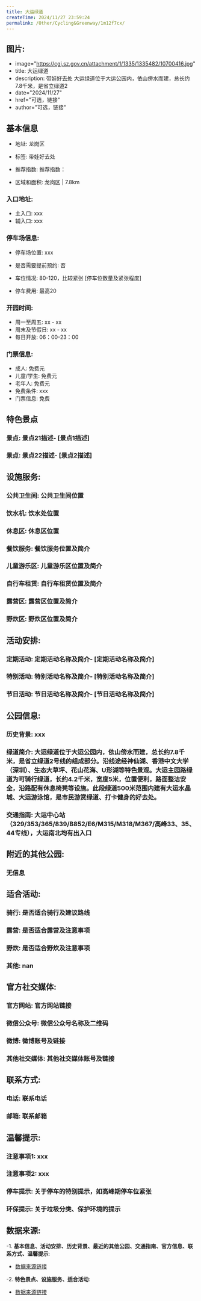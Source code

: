 ```yaml
---
title: 大运绿道
createTime: 2024/11/27 23:59:24
permalink: /Other/Cycling&Greenway/1m12f7cx/
---
```

## 图片:
- image="https://cgj.sz.gov.cn/attachment/1/1335/1335482/10700416.jpg"
- title: 大运绿道
- description: 带娃好去处 大运绿道位于大运公园内，依山傍水而建，总长约7.8千米，是省立绿道2
- date="2024/11/27"
- href="可选，链接"
- author="可选，链接"
## 基本信息

- 地址: 龙岗区

- 标签: 带娃好去处

- 推荐指数: 推荐指数：

- 区域和面积: 龙岗区 | 7.8km

### 入口地址:
- 主入口: xxx
- 辅入口: xxx
### 停车场信息:
- 停车场位置: xxx

- 是否需要提前预约: 否

- 车位情况: 80-120，比较紧张 [停车位数量及紧张程度]

- 停车费用: 最高20

### 开园时间:
- 周一至周五: xx - xx
- 周末及节假日: xx - xx
- 每日开放: 06：00-23：00

### 门票信息:
- 成人: 免费元
- 儿童/学生: 免费元
- 老年人: 免费元
- 免费条件: xxx
- 门票信息: 免费
## 特色景点
### 景点: 景点21描述- [景点1描述]
### 景点: 景点22描述- [景点2描述]
## 设施服务:
### 公共卫生间: 公共卫生间位置
### 饮水机: 饮水处位置
### 休息区: 休息区位置
### 餐饮服务: 餐饮服务位置及简介
### 儿童游乐区: 儿童游乐区位置及简介
### 自行车租赁: 自行车租赁位置及简介
### 露营区: 露营区位置及简介
### 野炊区: 野炊区位置及简介

## 活动安排:
### 定期活动: 定期活动名称及简介- [定期活动名称及简介]
### 特别活动: 特别活动名称及简介- [特别活动名称及简介]
### 节日活动: 节日活动名称及简介- [节日活动名称及简介]
## 公园信息:
### 历史背景: xxx
### 绿道简介: 大运绿道位于大运公园内，依山傍水而建，总长约7.8千米，是省立绿道2号线的组成部分。沿线途经神仙湖、香港中文大学（深圳）、生态大草坪、花山花海、U形湖等特色景观。大运主园路绿道为可骑行绿道，长约4.2千米，宽度5米，位置便利，路面整洁安全，沿路配有休息椅凳等设施。此段绿道500米范围内建有大运水晶城、大运游泳馆，是市民游赏绿道、打卡健身的好去处。
### 交通指南: 大运中心站（329/353/365/839/B852/E6/M315/M318/M367/高峰33、35、44专线），大运南北均有出入口

## 附近的其他公园:
### 无信息

## 适合活动:
### 骑行: 是否适合骑行及建议路线
### 露营: 是否适合露营及注意事项
### 野炊: 是否适合野炊及注意事项
### 其他: nan

## 官方社交媒体:
### 官方网站: 官方网站链接
### 微信公众号: 微信公众号名称及二维码
### 微博: 微博账号及链接
### 其他社交媒体: 其他社交媒体账号及链接

## 联系方式:
### 电话: 联系电话
### 邮箱: 联系邮箱

## 温馨提示:
### 注意事项1: xxx
### 注意事项2: xxx
### 停车提示: 关于停车的特别提示，如高峰期停车位紧张
### 环保提示: 关于垃圾分类、保护环境的提示

## 数据来源:
-1. **基本信息、活动安排、历史背景、最近的其他公园、交通指南、官方信息、联系方式、温馨提示**:
- [数据来源链接](https://cgj.sz.gov.cn/xsmh/gysz/szld/content/post_10700416.html)

-2. **特色景点、设施服务、适合活动**:
- [数据来源链接](https://cgj.sz.gov.cn/xsmh/gysz/szld/content/post_10700416.html)

